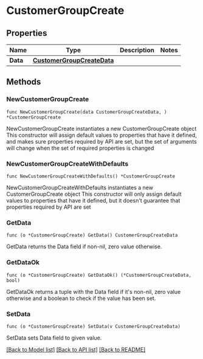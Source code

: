 # CustomerGroupCreate

## Properties

Name | Type | Description | Notes
------------ | ------------- | ------------- | -------------
**Data** | [**CustomerGroupCreateData**](CustomerGroupCreateData.md) |  | 

## Methods

### NewCustomerGroupCreate

`func NewCustomerGroupCreate(data CustomerGroupCreateData, ) *CustomerGroupCreate`

NewCustomerGroupCreate instantiates a new CustomerGroupCreate object
This constructor will assign default values to properties that have it defined,
and makes sure properties required by API are set, but the set of arguments
will change when the set of required properties is changed

### NewCustomerGroupCreateWithDefaults

`func NewCustomerGroupCreateWithDefaults() *CustomerGroupCreate`

NewCustomerGroupCreateWithDefaults instantiates a new CustomerGroupCreate object
This constructor will only assign default values to properties that have it defined,
but it doesn't guarantee that properties required by API are set

### GetData

`func (o *CustomerGroupCreate) GetData() CustomerGroupCreateData`

GetData returns the Data field if non-nil, zero value otherwise.

### GetDataOk

`func (o *CustomerGroupCreate) GetDataOk() (*CustomerGroupCreateData, bool)`

GetDataOk returns a tuple with the Data field if it's non-nil, zero value otherwise
and a boolean to check if the value has been set.

### SetData

`func (o *CustomerGroupCreate) SetData(v CustomerGroupCreateData)`

SetData sets Data field to given value.



[[Back to Model list]](../README.md#documentation-for-models) [[Back to API list]](../README.md#documentation-for-api-endpoints) [[Back to README]](../README.md)


